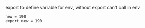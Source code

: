 export to define variable for env, without export can't call  in env  

```
new = 190
export new = 190
```
